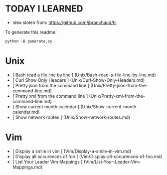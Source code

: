 # TODAY I LEARNED

* Idea stolen from: https://github.com/jbranchaud/til

To generate this readme:

    python -B generate.py

# Unix

* [ Bash read a file line by line ] (Unix/Bash-read-a-file-line-by-line.md)
* [ Curl Show Only Headers ] (Unix/Curl-Show-Only-Headers.md)
* [ Pretty json from the command line ] (Unix/Pretty-json-from-the-command-line.md)
* [ Pretty xml from the command line ] (Unix/Pretty-xml-from-the-command-line.md)
* [ Show current month calendar ] (Unix/Show-current-month-calendar.md)
* [ Show network routes ] (Unix/Show-network-routes.md)

# Vim

* [ Display a smile in vim ] (Vim/Display-a-smile-in-vim.md)
* [ Display all occurences of foo ] (Vim/Display-all-occurences-of-foo.md)
* [ List Your Leader Vim Mappings ] (Vim/List-Your-Leader-Vim-Mappings.md)

